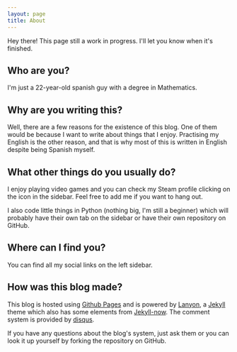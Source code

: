 ```yaml
---
layout: page
title: About
---
```


<p class="message">
  Hey there! This page still a work in progress. I'll let you know when it's finished.
</p>


## Who are you?
I'm just a 22-year-old spanish guy with a degree in Mathematics.

## Why are you writing this?
Well, there are a few reasons for the existence of this blog. One of them would be because I want to
write about things that I enjoy. Practising my English is the other reason, and that is why most of
this is written in English despite being Spanish myself.

## What other things do you usually do?
I enjoy playing video games and you can check my Steam profile clicking on the icon in the sidebar.
Feel free to add me if you want to hang out.

I also code little things in Python (nothing big, I'm still a beginner) which will probably have their
own tab on the sidebar or have their own repository on GitHub.


## Where can I find you?
You can find all my social links on the left sidebar.

## How was this blog made?
This blog is hosted using [Github Pages](https://pages.github.com/) and is powered by [Lanyon](https://github.com/poole/lanyon),
a [Jekyll](http://jekyllrb.com/) theme which also has some elements from [Jekyll-now](https://github.com/barryclark/jekyll-now).
The comment system is provided by [disqus](https://www.disqus.com).

If you have any questions about the blog's system, just ask them or you can look it up yourself by
forking the repository on GitHub.

